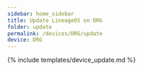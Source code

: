 ```yaml
---
sidebar: home_sidebar
title: Update LineageOS on DRG
folder: update
permalink: /devices/DRG/update
device: DRG
---
```

{% include templates/device_update.md %}

